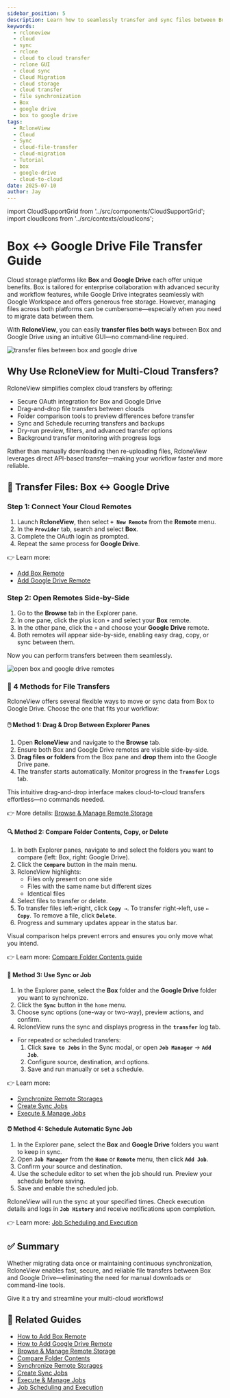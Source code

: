 ```yaml
---
sidebar_position: 5
description: Learn how to seamlessly transfer and sync files between Box and Google Drive using RcloneView’s GUI—featuring drag-and-drop, folder comparison, and job scheduling.
keywords:
  - rcloneview
  - cloud
  - sync
  - rclone
  - cloud to cloud transfer
  - rclone GUI
  - cloud sync
  - Cloud Migration
  - cloud storage
  - cloud transfer
  - file synchronization
  - Box
  - google drive
  - box to google drive
tags:
  - RcloneView
  - Cloud
  - Sync
  - cloud-file-transfer
  - cloud-migration
  - Tutorial
  - box
  - google-drive
  - cloud-to-cloud
date: 2025-07-10
author: Jay
---
```

import CloudSupportGrid from '../src/components/CloudSupportGrid';
import cloudIcons from '../src/contexts/cloudIcons';

# Box ↔ Google Drive File Transfer Guide

Cloud storage platforms like **Box** and **Google Drive** each offer unique benefits. Box is tailored for enterprise collaboration with advanced security and workflow features, while Google Drive integrates seamlessly with Google Workspace and offers generous free storage. However, managing files across both platforms can be cumbersome—especially when you need to migrate data between them.

With **RcloneView**, you can easily **transfer files both ways** between Box and Google Drive using an intuitive GUI—no command-line required.

  
<img src="/support/images/en/tutorials/transfer-files-between-box-and-google-drive.png" alt="transfer files between box and google drive" class="img-medium img-center" />

## **Why Use RcloneView for Multi-Cloud Transfers?**

RcloneView simplifies complex cloud transfers by offering:

- Secure OAuth integration for Box and Google Drive  
- Drag-and-drop file transfers between clouds
- Folder comparison tools to preview differences before transfer  
- Sync and Schedule recurring transfers and backups
- Dry-run preview, filters, and advanced transfer options  
- Background transfer monitoring with progress logs  

Rather than manually downloading then re-uploading files, RcloneView leverages direct API-based transfer—making your workflow faster and more reliable.

## 🔄 Transfer Files: Box ↔ Google Drive

### Step 1: Connect Your Cloud Remotes

1. Launch **RcloneView**, then select **`+ New Remote`** from the **Remote** menu.  
2. In the **`Provider`** tab, search and select **Box**.
3. Complete the OAuth login as prompted.
4. Repeat the same process for **Google Drive**.


👉 Learn more:  

- [Add Box Remote](/support/howto/remote-storage-connection-settings/add-oath-online-login#quick-setup-guide)  
- [Add Google Drive Remote](/support/howto/intro#step-2-adding-remote-storage-google-drive-example)

### Step 2: Open Remotes Side-by-Side

1. Go to the **Browse** tab in the Explorer pane.
2. In one pane, click the plus icon `+` and select your **Box** remote.
3. In the other pane, click the `+` and choose your **Google Drive** remote.
4. Both remotes will appear side-by-side, enabling easy drag, copy, or sync between them.

Now you can perform transfers between them seamlessly.

<img src="/support/images/en/tutorials/open-box-and-google-drive-remotes.png" alt="open box and google drive remotes" class="img-medium img-center" />

### 📌 4 Methods for File Transfers

RcloneView offers several flexible ways to move or sync data from Box to Google Drive. Choose the one that fits your workflow:

#### 🖱️ Method 1: Drag & Drop Between Explorer Panes

1. Open **RcloneView** and navigate to the **Browse** tab.
2. Ensure both Box and Google Drive remotes are visible side-by-side.
3. **Drag files or folders** from the Box pane and **drop** them into the Google Drive pane.
4. The transfer starts automatically. Monitor progress in the **`Transfer`** Logs tab.

This intuitive drag-and-drop interface makes cloud-to-cloud transfers effortless—no commands needed.

👉 More details: [Browse & Manage Remote Storage](/support/howto/rcloneview-basic/browse-and-manage-remote-storage)

#### 🔍 Method 2: Compare Folder Contents, Copy, or Delete

1. In both Explorer panes, navigate to and select the folders you want to compare (left: Box, right: Google Drive).
2. Click the **`Compare`** button in the main menu.
3. RcloneView highlights:
   - Files only present on one side
   - Files with the same name but different sizes
   - Identical files
4. Select files to transfer or delete.
5. To transfer files left→right, click **`Copy →`**. To transfer right→left, use **`← Copy`**. To remove a file, click **`Delete`**.
6. Progress and summary updates appear in the status bar.

Visual comparison helps prevent errors and ensures you only move what you intend.

👉 Learn more: [Compare Folder Contents guide](/support/howto/rcloneview-basic/compare-folder-contents)

  
#### 🔁 Method 3: Use Sync or Job

1. In the Explorer pane, select the **Box** folder and the **Google Drive** folder you want to synchronize.
2. Click the **`Sync`** button in the `home` menu.
3. Choose sync options (one-way or two-way), preview actions, and confirm.
4. RcloneView runs the sync and displays progress in the **`transfer`** log tab.

- For repeated or scheduled transfers:
  1. Click **`Save to Jobs`** in the Sync modal, or open **`Job Manager`** → **`Add Job`**.
  2. Configure source, destination, and options.
  3. Save and run manually or set a schedule.

👉 Learn more:
- [Synchronize Remote Storages](/support/howto/rcloneview-basic/synchronize-remote-storages)
- [Create Sync Jobs](/support/howto/rcloneview-basic/create-sync-jobs)
- [Execute & Manage Jobs](/support/howto/rcloneview-basic/execute-manage-job)

  
#### ⏰ Method 4: Schedule Automatic Sync Job

1. In the Explorer pane, select the **Box** and **Google Drive** folders you want to keep in sync.
2. Open **`Job Manager`** from the **`Home`** or **`Remote`** menu, then click **`Add Job`**.
3. Confirm your source and destination.
4. Use the schedule editor to set when the job should run. Preview your schedule before saving.
5. Save and enable the scheduled job.

RcloneView will run the sync at your specified times. Check execution details and logs in **`Job History`** and receive notifications upon completion.

👉 Learn more: [Job Scheduling and Execution](/support/howto/rcloneview-advanced/job-scheduling-and-execution)

  
## ✅ Summary

Whether migrating data once or maintaining continuous synchronization, RcloneView enables fast, secure, and reliable file transfers between Box and Google Drive—eliminating the need for manual downloads or command-line tools.

  
Give it a try and streamline your multi-cloud workflows!

  
## 🔗 Related Guides

- [How to Add Box Remote](/support/howto/remote-storage-connection-settings/add-oath-online-login#quick-setup-guide)  
- [How to Add Google Drive Remote](/support/howto/intro#step-2-adding-remote-storage-google-drive-example)  
- [Browse & Manage Remote Storage](/support/howto/rcloneview-basic/browse-and-manage-remote-storage)  
- [Compare Folder Contents](/support/howto/rcloneview-basic/compare-folder-contents)  
- [Synchronize Remote Storages](/support/howto/rcloneview-basic/synchronize-remote-storages)  
- [Create Sync Jobs](/support/howto/rcloneview-basic/create-sync-jobs)  
- [Execute & Manage Jobs](/support/howto/rcloneview-basic/execute-manage-job)  
- [Job Scheduling and Execution](/support/howto/rcloneview-advanced/job-scheduling-and-execution)

  

<CloudSupportGrid />
